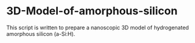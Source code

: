 # 3D-Model-of-amorphous-silicon
This script is written to prepare a nanoscopic 3D model of hydrogenated amorphous silicon (a-Si:H).
